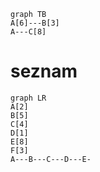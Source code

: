 ```mermaid
graph TB
A[6]---B[3]
A---C[8]
```

# seznam
```mermaid
graph LR
A[2]
B[5]
C[4]
D[1]
E[8]
F[3]
A---B---C---D---E-
```